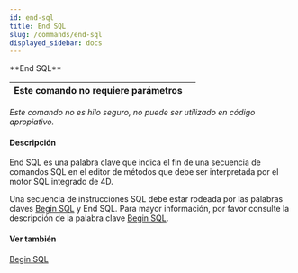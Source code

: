 ```yaml
---
id: end-sql
title: End SQL
slug: /commands/end-sql
displayed_sidebar: docs
---
```


<!--REF #_command_.End SQL.Syntax-->**End SQL**<!-- END REF-->
<!--REF #_command_.End SQL.Params-->
| Este comando no requiere parámetros |  |
| --- | --- |

<!-- END REF-->

*Este comando no es hilo seguro, no puede ser utilizado en código apropiativo.*


#### Descripción 

<!--REF #_command_.End SQL.Summary-->End SQL es una palabra clave que indica el fin de una secuencia de comandos SQL en el editor de métodos que debe ser interpretada por el motor SQL integrado de 4D.<!-- END REF--> 

Una secuencia de instrucciones SQL debe estar rodeada por las palabras claves [Begin SQL](begin-sql.md "Begin SQL") y End SQL. Para mayor información, por favor consulte la descripción de la palabra clave [Begin SQL](begin-sql.md "Begin SQL").

#### Ver también 

[Begin SQL](begin-sql.md)  